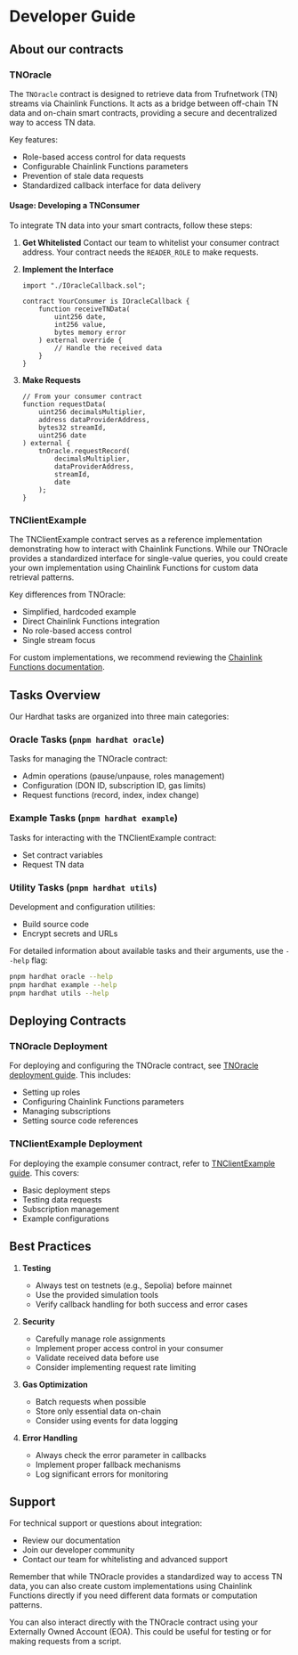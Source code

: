 # Developer Guide

## About our contracts

### TNOracle

The `TNOracle` contract is designed to retrieve data from Trufnetwork (TN) streams via Chainlink Functions. It acts as a bridge between off-chain TN data and on-chain smart contracts, providing a secure and decentralized way to access TN data.

Key features:
- Role-based access control for data requests
- Configurable Chainlink Functions parameters
- Prevention of stale data requests
- Standardized callback interface for data delivery

#### Usage: Developing a TNConsumer

To integrate TN data into your smart contracts, follow these steps:

1. **Get Whitelisted**
   Contact our team to whitelist your consumer contract address. Your contract needs the `READER_ROLE` to make requests.

2. **Implement the Interface**
    ```solidity
    import "./IOracleCallback.sol";

    contract YourConsumer is IOracleCallback {
        function receiveTNData(
            uint256 date,
            int256 value,
            bytes memory error
        ) external override {
            // Handle the received data
        }
    }   
    ```

3. **Make Requests**
    ```solidity
    // From your consumer contract
    function requestData(
        uint256 decimalsMultiplier,
        address dataProviderAddress,
        bytes32 streamId,
        uint256 date
    ) external {
        tnOracle.requestRecord(
            decimalsMultiplier,
            dataProviderAddress,
            streamId,
            date
        );
    }   
    ```

### TNClientExample

The TNClientExample contract serves as a reference implementation demonstrating how to interact with Chainlink Functions. While our TNOracle provides a standardized interface for single-value queries, you could create your own implementation using Chainlink Functions for custom data retrieval patterns.

Key differences from TNOracle:
- Simplified, hardcoded example
- Direct Chainlink Functions integration
- No role-based access control
- Single stream focus

For custom implementations, we recommend reviewing the [Chainlink Functions documentation](https://docs.chain.link/chainlink-functions).

## Tasks Overview

Our Hardhat tasks are organized into three main categories:

### Oracle Tasks (`pnpm hardhat oracle`)
Tasks for managing the TNOracle contract:
- Admin operations (pause/unpause, roles management)
- Configuration (DON ID, subscription ID, gas limits)
- Request functions (record, index, index change)

### Example Tasks (`pnpm hardhat example`)
Tasks for interacting with the TNClientExample contract:
- Set contract variables
- Request TN data

### Utility Tasks (`pnpm hardhat utils`)
Development and configuration utilities:
- Build source code
- Encrypt secrets and URLs

For detailed information about available tasks and their arguments, use the `--help` flag:
```bash
pnpm hardhat oracle --help
pnpm hardhat example --help
pnpm hardhat utils --help
```

## Deploying Contracts

### TNOracle Deployment
For deploying and configuring the TNOracle contract, see [TNOracle deployment guide](contracts/v1.0.0/TNOracle.md). This includes:
- Setting up roles
- Configuring Chainlink Functions parameters
- Managing subscriptions
- Setting source code references

### TNClientExample Deployment
For deploying the example consumer contract, refer to [TNClientExample guide](contracts/example/README.md). This covers:
- Basic deployment steps
- Testing data requests
- Subscription management
- Example configurations

## Best Practices

1. **Testing**
   - Always test on testnets (e.g., Sepolia) before mainnet
   - Use the provided simulation tools
   - Verify callback handling for both success and error cases

2. **Security**
   - Carefully manage role assignments
   - Implement proper access control in your consumer
   - Validate received data before use
   - Consider implementing request rate limiting

3. **Gas Optimization**
   - Batch requests when possible
   - Store only essential data on-chain
   - Consider using events for data logging

4. **Error Handling**
   - Always check the error parameter in callbacks
   - Implement proper fallback mechanisms
   - Log significant errors for monitoring

## Support

For technical support or questions about integration:
- Review our documentation
- Join our developer community
- Contact our team for whitelisting and advanced support

Remember that while TNOracle provides a standardized way to access TN data, you can also create custom implementations using Chainlink Functions directly if you need different data formats or computation patterns.

You can also interact directly with the TNOracle contract using your Externally Owned Account (EOA). This could be useful for testing or for making requests from a script.